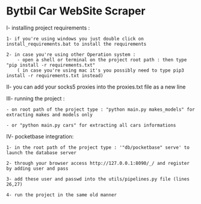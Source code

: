 # Bytbil Car WebSite Scraper

I- installing project requirements : 

    1- if you're using windows you just double click on install_requirements.bat to install the requirements
    
    2- in case you're using other Operation system : 
        - open a shell or terminal on the project root path : then type "pip install -r requirements.txt" 
        ( in case you're using mac it's you possibly need to type pip3 install -r requirements.txt instead)

II- you can add your socks5 proxies into the proxies.txt file as a new line 

III- running the project :
    
    - on root path of the project type : "python main.py makes_models" for extracting makes and models only
    
    - or "python main.py cars" for extracting all cars informations 

IV- pocketbase integration: 

    1- in the root path of the project type : '"db/pocketbase" serve' to launch the database server 
    
    2- through your browser access http://127.0.0.1:8090/_/ and register by adding user and pass 
    
    3- add these user and passwd into the utils/pipelines.py file (lines 26,27)
    
    4- run the project in the same old manner 
